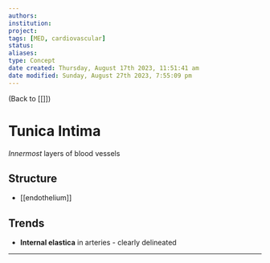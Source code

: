 ```yaml
---
authors: 
institution: 
project: 
tags: [MED, cardiovascular]
status: 
aliases: 
type: Concept
date created: Thursday, August 17th 2023, 11:51:41 am
date modified: Sunday, August 27th 2023, 7:55:09 pm
---
```


(Back to [[]])

# Tunica Intima

_Innermost_ layers of blood vessels
## Structure
- [[endothelium]]
## Trends
- **Internal elastica** in arteries - clearly delineated

---
